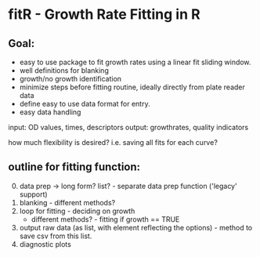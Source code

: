# fitR - Growth Rate Fitting in R

## Goal: 
  - easy to use package to fit growth rates using a linear fit sliding window.
  - well definitions for blanking
  - growth/no growth identification
  - minimize steps before fitting routine, ideally directly from plate reader data
  - define easy to use data format for entry.
  - easy data handling


  input:  OD values, times, descriptors
  output: growthrates, quality indicators

  how much flexibility is desired? i.e. saving all fits for each curve?

## outline for fitting function:
  
  0. data prep -> long form? list?
    - separate data prep function ('legacy' support)
  1. blanking
    - different methods?
  2. loop for fitting
    - deciding on growth
      - different methods?
    - fitting if growth == TRUE
  3. output raw data (as list, with element reflecting the options)
    - method to save csv from this list.
  4. diagnostic plots
